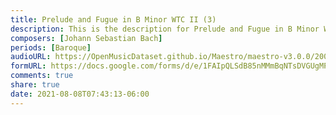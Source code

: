 ```yaml
---
title: Prelude and Fugue in B Minor WTC II (3)
description: This is the description for Prelude and Fugue in B Minor WTC II by Johann Sebastian Bach
composers: [Johann Sebastian Bach]
periods: [Baroque]
audioURL: https://OpenMusicDataset.github.io/Maestro/maestro-v3.0.0/2008/MIDI-Unprocessed_06_R1_2008_01-04_ORIG_MID--AUDIO_06_R1_2008_wav--1.midi
formURL: https://docs.google.com/forms/d/e/1FAIpQLSdB85nMMmBqNTsDVGUgMP0Ru3AX04Qu_UR97tRupsL084YOqw/viewform
comments: true
share: true
date: 2021-08-08T07:43:13-06:00
---
```


